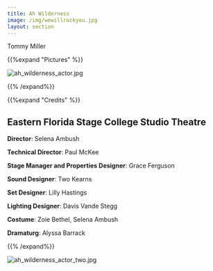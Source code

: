 ```yaml
---
title: Ah Wilderness
image: /img/wewillrockyou.jpg
layout: section
---
```




Tommy Miller 

{{%expand "Pictures" %}}

![ah_wilderness_actor.jpg](/ah_wilderness_actor.jpg)


{{% /expand%}}

{{%expand "Credits" %}}

## Eastern Florida Stage College Studio Theatre

**Director**: Selena Ambush

**Technical Director**: Paul McKee

**Stage Manager and Properties Designer**: Grace Ferguson

**Sound Designer**: Two Kearns

**Set Designer**: Lilly Hastings

**Lighting Designer**: Davis Vande Stegg

**Costume**: Zoie Bethel, Selena Ambush

**Dramaturg**: Alyssa Barrack

{{% /expand%}}


![ah_wilderness_actor_two.jpg](/ah_wilderness_actor_two.jpg)
